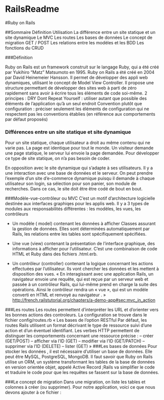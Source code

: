 # RailsReadme

#Ruby on Rails

##Sommaire
Définition
Utilisation
La différence entre un site statique et un site dynamique
Le MVC
Les routes
Les bases de données
Le concept de migration
GET / POST
Les relations entre les modèles et les BDD
Les fonctions du CRUD

###Définition

Ruby on Rails est un framework construit sur le langage Ruby, qui a été créé par Yukihiro “Matz” Matsumoto en 1995. Ruby on Rails a été créé en 2004 par David Heinemeier Hansson.
Il permet de développer des appli web dynamiques, utilisant le concept de Model View Controller.
Il propose une structure permettant de développer des sites web à parti de zéro rapidement sans avoir à écrire tous les éléments de code soi-même.
2 principes :
DRY Dont Repeat Yourself : utiliser autant que possible des éléments de l’application qu’à un seul endroit
Convention plutôt que configuration : préciser seulement les éléments de configuration qui ne respectent pas les conventions établies (en référence aux comportements par défaut proposés)


### Différences entre un site statique et site dynamique
Pour un site statique, chaque utilisateur a droit au même contenu qui ne varie pas. La page est identique pour tout le monde. Un visiteur demande une page statique, le serveur lui envoie la page demandée.
Pour développer ce type de site statique, on n’a pas besoin de coder.

En opposition avec le site dynamique qui s’adapte à ses utilisateurs. Il y a une interaction avec une base de données et le serveur. On peut prendre l’exemple d’un site d’e-commerce dynamique puisqu il demande à chaque utilisateur son login, sa sélection pour son panier, son module de recherches.
Dans ce cas, le site doit être être codé de bout en bout.

###Modèle-vue-contrôleur ou MVC
C’est un motif d’architecture logicielle destinée aux interfaces graphiqes pour les applis web. Il y a 3 types de modules aux responsabilités différentes : les modèles, les vues, les contrôleurs
-	Un modèle ( model) contenant les données à afficher
Classes assurant la gestion de données. Elles sont déterminées automatiquement par Rails, les relations entre les tables sont spécifiquement spécifiées.

-	Une vue (view) contenant la présentation de l’interface graphique, des informations à afficher pour l’utilisateur. C’est une combinaison de code HTML et Ruby dans des fichiers .html.erb.


-	Un contrôleur (controller) contenant la logique concernant les actions effectuées par l’utilisateur. Ils vont chercher les données et les mettent à disposition des vues.
« En interagissant avec une application Rails, un navigateur envoie une requête, qui est reçue par un serveur web et passée à un contrôleur Rails, qui lui-même prend en charge la suite des opérations. Ainsi le contrôleur rendra un « vue », qui est un modèle converti en HTML et renvoyé au navigateur . »
http://french.railstutorial.org/chapters/a-demo-app#sec:mvc_in_action


###Les routes
Les routes permettent d’interpréter les URL et d’orienter vers les bonnes actions des controleurs. La configuration se trouve dans le fichier config/routes.rb
« Les bases de l’option RESTful
Par défaut, les routes Rails utilisent un format décrivant le type de ressource suivi d’une action et d’un éventuel identifiant. Les verbes HTTP permettent de distinguer les comportements concernant une ressource précise :
– créer (GET/POST)
– afficher via l’ID (GET)
– modifier via l’ID (GET/PATCH)
– supprimer via l’ID (DELETE)
– lister (GET) »
###Les bases de données
Pour stocker les données , il est nécessaire d’utiliser un base de données. Elle peut être MySQL, PostgreSQL, MongoDB.
Il faut savoir que  Ruby on Rails utilise un ORM, un système transformant les tables de la base de données en version orientée objet, appelé Active Record ;Rails va simplifier le code et traduire le code pour que les requêtes se fassent sur la base de données.



###Le concept de migration
Dans une migration, on liste les tables et colonnes à créer (ou supprimer). Pour notre application, voici ce que nous devons ajouter à ce fichier :

